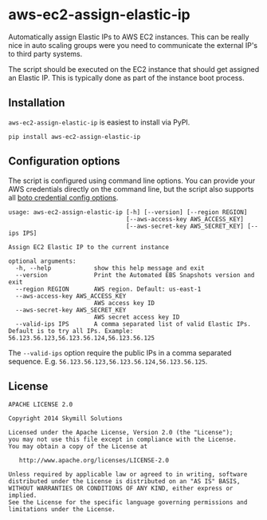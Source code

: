 aws-ec2-assign-elastic-ip
=========================

Automatically assign Elastic IPs to AWS EC2 instances. This can be really nice in auto scaling groups were you need to communicate the external IP's to third party systems.

The script should be executed on the EC2 instance that should get assigned an Elastic IP. This is typically done as part of the instance boot process.

Installation
------------

`aws-ec2-assign-elastic-ip` is easiest to install via PyPI.

    pip install aws-ec2-assign-elastic-ip

Configuration options
---------------------

The script is configured using command line options. You can provide your AWS credentials directly on the command line, but the script also supports all [boto credential config options](http://boto.readthedocs.org/en/latest/boto_config_tut.html#credentials).

    usage: aws-ec2-assign-elastic-ip [-h] [--version] [--region REGION]
                                     [--aws-access-key AWS_ACCESS_KEY]
                                     [--aws-secret-key AWS_SECRET_KEY] [--ips IPS]

    Assign EC2 Elastic IP to the current instance

    optional arguments:
      -h, --help            show this help message and exit
      --version             Print the Automated EBS Snapshots version and exit
      --region REGION       AWS region. Default: us-east-1
      --aws-access-key AWS_ACCESS_KEY
                            AWS access key ID
      --aws-secret-key AWS_SECRET_KEY
                            AWS secret access key ID
      --valid-ips IPS       A comma separated list of valid Elastic IPs. Default is to try all IPs. Example: 56.123.56.123,56.123.56.124,56.123.56.125

The `--valid-ips` option require the public IPs in a comma separated sequence. E.g. `56.123.56.123,56.123.56.124,56.123.56.125`.

License
-------

    APACHE LICENSE 2.0

    Copyright 2014 Skymill Solutions

    Licensed under the Apache License, Version 2.0 (the "License");
    you may not use this file except in compliance with the License.
    You may obtain a copy of the License at

       http://www.apache.org/licenses/LICENSE-2.0

    Unless required by applicable law or agreed to in writing, software
    distributed under the License is distributed on an "AS IS" BASIS,
    WITHOUT WARRANTIES OR CONDITIONS OF ANY KIND, either express or implied.
    See the License for the specific language governing permissions and
    limitations under the License.
